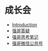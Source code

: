 
# 成长会

* [Introduction](README.md)
* [强哥答疑](2023/ASK_README.md)
* [强哥思考笔记](2023/THING_README.md)
* [强哥微信公共号](2023/weichat.md)



